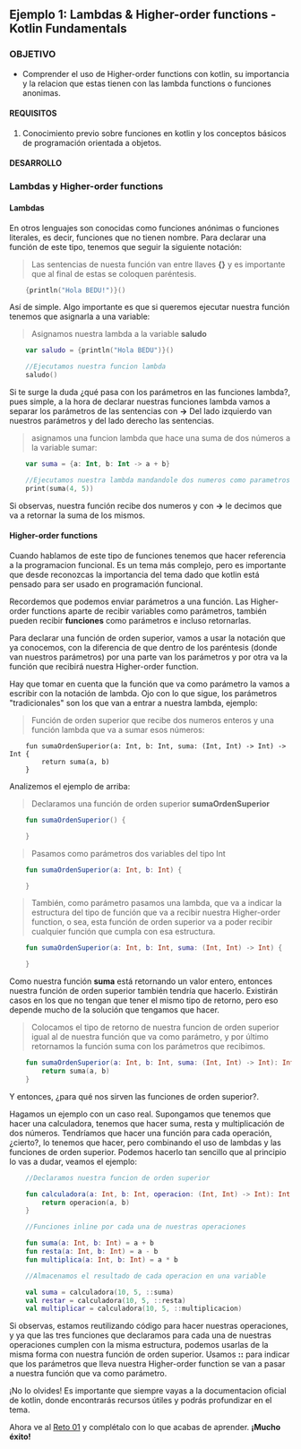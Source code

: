 
## Ejemplo 1: Lambdas & Higher-order functions - Kotlin Fundamentals

### OBJETIVO

- Comprender el uso de Higher-order functions con kotlin, su importancia y la relacion que estas tienen con las lambda functions o funciones anonimas.

#### REQUISITOS

1. Conocimiento previo sobre funciones en kotlin y los conceptos básicos de programación orientada a objetos.

#### DESARROLLO

### Lambdas y Higher-order functions

#### Lambdas

En otros lenguajes son conocidas como funciones anónimas o funciones literales, es decir, funciones que no tienen nombre. Para declarar una función de este tipo, tenemos que seguir la siguiente notación:

>Las sentencias de nuesta función van entre llaves **{}** y es importante que al final de estas se coloquen
>paréntesis.
```kotlin
	{println("Hola BEDU!")}()
```
Así de simple. Algo importante es que si queremos ejecutar nuestra función tenemos que asignarla a una variable:
>Asignamos nuestra lambda a la variable **saludo**
```kotlin
	var saludo = {println("Hola BEDU")}()

	//Ejecutamos nuestra funcion lambda
	saludo()
```
Si te surge la duda ¿qué pasa con los parámetros en las funciones lambda?, pues simple, a la hora de declarar nuestras funciones lambda vamos a separar los parámetros de las sentencias con **->**  Del lado izquierdo van nuestros parámetros y del lado derecho las sentencias.
>asignamos una funcion lambda que hace una suma de dos números a la variable sumar:
```kotlin
	var suma = {a: Int, b: Int -> a + b}

	//Ejecutamos nuestra lambda mandandole dos numeros como parametros
	print(suma(4, 5))
```
Si observas, nuestra función recibe dos numeros y con **->** le decimos que va a retornar la suma de los mismos.

#### Higher-order functions

Cuando hablamos de este tipo de funciones tenemos que hacer referencia a la programacion funcional. Es un tema más complejo, pero es importante que desde reconozcas la importancia del tema dado que kotlin está pensado para ser usado en programación funcional.

Recordemos que podemos enviar parámetros a una función. Las Higher-order functions aparte de recibir variables como parámetros, también pueden recibir **funciones** como parámetros e incluso retornarlas.

Para declarar una función de orden superior, vamos a usar la notación que ya conocemos, con la diferencia de que dentro de los paréntesis (donde van nuestros parámetros) por una parte van los parámetros y por otra va la función que recibirá nuestra Higher-order function. 

Hay que tomar en cuenta que la función que va como parámetro la vamos a escribir con la notación de lambda. Ojo con lo que sigue, los parámetros "tradicionales" son los que van a entrar a nuestra lambda, ejemplo:
>Función de orden superior que recibe dos numeros enteros y una función lambda que va a sumar esos números:
```
	fun sumaOrdenSuperior(a: Int, b: Int, suma: (Int, Int) -> Int) -> Int {
		return suma(a, b)
	}

```
Analizemos el ejemplo de arriba:
>Declaramos una función de orden superior **sumaOrdenSuperior**
```kotlin
	fun sumaOrdenSuperior() {

	}
```
>Pasamos como parámetros dos variables del tipo Int
```kotlin
	fun sumaOrdenSuperior(a: Int, b: Int) {

	}
```
>También, como parámetro pasamos una lambda, que va a indicar la estructura del tipo de función que va a recibir 
>nuestra Higher-order function, o sea, esta función de orden superior va a poder recibir cualquier función que 
>cumpla con esa estructura.
```kotlin
	fun sumaOrdenSuperior(a: Int, b: Int, suma: (Int, Int) -> Int) {

	}
```
Como nuestra función **suma** está retornando un valor entero, entonces nuestra función de orden superior también tendría que hacerlo. Existirán casos en los que no tengan que tener el mismo tipo de retorno, pero eso depende mucho de la solución que tengamos que hacer.
>Colocamos el tipo de retorno de nuestra funcion de orden superior igual al de nuestra función que va como 
>parámetro, y por último retornamos la función suma con los parámetros que recibimos.
```kotlin
	fun sumaOrdenSuperior(a: Int, b: Int, suma: (Int, Int) -> Int): Int {
		return suma(a, b)
	}
```
Y entonces, ¿para qué nos sirven las funciones de orden superior?. 

Hagamos un ejemplo con un caso real. Supongamos que tenemos que hacer una calculadora, tenemos que hacer suma, resta y multiplicación de dos números. Tendríamos que hacer una función para cada operación, ¿cierto?, lo tenemos que hacer, pero combinando el uso de lambdas y las funciones de orden superior. Podemos hacerlo tan sencillo que al principio lo vas a dudar, veamos el ejemplo:
```kotlin
	//Declaramos nuestra funcion de orden superior

	fun calculadora(a: Int, b: Int, operacion: (Int, Int) -> Int): Int {
		return operacion(a, b)
	}

	//Funciones inline por cada una de nuestras operaciones

	fun suma(a: Int, b: Int) = a + b
	fun resta(a: Int, b: Int) = a - b
	fun multiplica(a: Int, b: Int) = a * b

	//Almacenamos el resultado de cada operacion en una variable

	val suma = calculadora(10, 5, ::suma)
	val restar = calculadora(10, 5, ::resta)
	val multiplicar = calculadora(10, 5, ::multiplicacion)
```
Si observas, estamos reutilizando código para hacer nuestras operaciones, y ya que las tres funciones que declaramos para cada una de nuestras operaciones cumplen con la misma estructura, podemos usarlas de la misma forma con nuestra función de orden superior. Usamos **::** para indicar que los parámetros que lleva nuestra Higher-order function se van a pasar a nuestra función que va como parámetro.

¡No lo olvides! Es importante que siempre vayas a la documentacion oficial de kotlin, donde encontrarás recursos útiles y podrás profundizar en el tema.

Ahora ve al [Reto 01](/../../tree/master/Sesion-05/Reto-01) y complétalo con lo que acabas de aprender. 
**¡Mucho éxito!**
